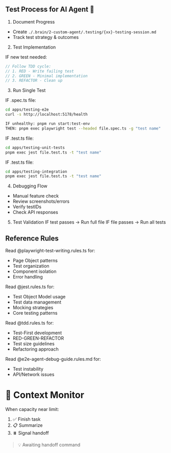 ## Test Process for AI Agent 🤖

1. Document Progress
- Create `./.brain/2-custom-agent/.testing/{xx}-testing-session.md`
- Track test strategy & outcomes

2. Test Implementation 

IF new test needed:
```ts
// Follow TDD cycle:
// 1. RED - Write failing test
// 2. GREEN - Minimal implementation
// 3. REFACTOR - Clean up
```

3. Run Single Test

IF .spec.ts file:
```bash
cd apps/testing-e2e
curl -s http://localhost:5178/health

IF unhealthy: pnpm run start:test-env
THEN: pnpm exec playwright test --headed file.spec.ts -g "test name"
```

IF .test.ts file:
```bash
cd apps/testing-unit-tests
pnpm exec jest file.test.ts -t "test name"
```

IF .test.ts file:
```bash
cd apps/testing-integration
pnpm exec jest file.test.ts -t "test name"
```

4. Debugging Flow
- Manual feature check
- Review screenshots/errors
- Verify testIDs
- Check API responses

5. Test Validation
IF test passes -> Run full file
IF file passes -> Run all tests

## Reference Rules

Read @playwright-test-writing.rules.ts for:
- Page Object patterns
- Test organization
- Component isolation
- Error handling

Read @jest.rules.ts for:
- Test Object Model usage
- Test data management  
- Mocking strategies
- Core testing patterns

Read @tdd.rules.ts for:
- Test-First development
- RED-GREEN-REFACTOR
- Test size guidelines
- Refactoring approach

Read @e2e-agent-debug-guide.rules.md for:
- Test instability
- API/Network issues

# 🔄 Context Monitor
When capacity near limit:
1. ✅ Finish task
2. 📋 Summarize
3. ⏸️ Signal handoff
> 💡 Awaiting handoff command